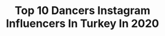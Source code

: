 ---
title: Top 10 Dancers Instagram Influencers In Turkey In 2020
description: >-
  Find top dancers Instagram influencers in Turkey in 2020. Most popular hashtags: #tbt #dance #dancer #istanbul.
platform: Instagram
profiles:
  - username: "turuncuprenses"
    fullname: >-
      Melis Şeremet🧡
    location: "Turkey"
    followers: 52703
    engagement: 165
    commentsToLikes: 0.055957
    id: ck5hp6usoqupl0i11sksibbi1
    verified: false
    hashtags: "#styling, #naturephotography, #mother, #kidafashion"
  - username: "nazliakcayy"
    fullname: >-
      Nazlı Akçay / NAX
    location: "Turkey"
    followers: 12050
    engagement: 577
    commentsToLikes: 0.031215
    id: ck1394ytsjjux0i192ybsw5k5
    verified: false
    hashtags: "#dans, #whoareyou, #seninruhun, #beyondculture"
  - username: "aysubegumbas"
    fullname: >-
      Aysu Begüm Baş
    location: "Turkey"
    followers: 13971
    engagement: 847
    commentsToLikes: 0.007456
    id: ck0vws0bfvbce0i194frflckf
    verified: false
    hashtags: "#tb, #throwback, #aestetic, #reebok"
  - username: "sam_bajelan"
    fullname: >-
      Sami_Percussionist🥁🎶
    location: "Turkey"
    followers: 5354
    engagement: 1143
    commentsToLikes: 0.118346
    id: ck13cus1l29nb0i19h8m0vj9p
    verified: false
    hashtags: "#competition, #istanbul, #oldsong, #drummer"
  - username: "nurayalpaslanofficial"
    fullname: >-
      ✌️NURAY ALPASLAN OFFICIAL
    location: "Turkey"
    followers: 8695
    engagement: 455
    commentsToLikes: 0.024948
    id: ck5c9wdiwc93g0i11zxjqcn7r
    verified: false
    hashtags: "#staytunedformore, #girls, #ultra, #pati"
  - username: "nanuka_stambolishvili"
    fullname: >-
      👸🇬🇪
    location: "Turkey"
    followers: 9929
    engagement: 538
    commentsToLikes: 0.420898
    id: ck13c8f46z3h50i19akngaw1l
    verified: false
    hashtags: "#makeup, #dress, #style, #dad"
  - username: "selenozturk2day"
    fullname: >-
      Selen & Emre Öztürk 🏠👫
    location: "Turkey"
    followers: 13567
    engagement: 1429
    commentsToLikes: 0.031346
    id: ck55lzh302u6l0i11gwtivdyp
    verified: false
    hashtags: "#tiktokdance, #tiktok, #kinjaz, #daily"
  - username: "momo.site"
    fullname: >-
      TWICE MOMO 모모
    location: "Turkey"
    followers: 7251
    engagement: 2199
    commentsToLikes: 0.006734
    id: ck8t3f9af31f80j787gr4geap
    verified: false
    hashtags: "#twice, #momo"
  - username: "reyhanyildizzz"
    fullname: >-
      Reyhan Yıldız
    location: "Turkey"
    followers: 12105
    engagement: 624
    commentsToLikes: 0.040290
    id: ck5zw23zs5bzw0i14omjonfwn
    verified: false
    hashtags: "#nefesalnefesver, #2daydance, #workshop, #umudunuyitirmerey"
  - username: "aydanuysal"
    fullname: >-
      Aydan Uysal
    location: "Turkey"
    followers: 13093
    engagement: 810
    commentsToLikes: 0.046426
    id: ck5catl9ke3sx0i11bdwh9b39
    verified: false
    hashtags: "#gezgin, #brooklyn, #theredqueen, #redbullbcone"
---